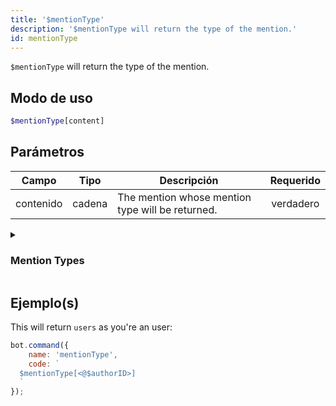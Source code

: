 ```yaml
---
title: '$mentionType'
description: '$mentionType will return the type of the mention.'
id: mentionType
---
```


`$mentionType` will return the type of the mention.

## Modo de uso

```php
$mentionType[content]
```

## Parámetros

| Campo     | Tipo   | Descripción                                      | Requerido |
| --------- | ------ | ------------------------------------------------ |:---------:|
| contenido | cadena | The mention whose mention type will be returned. | verdadero |

<details>
  <summary> <h3> Mention Types </h3></summary>

| Tipo     | Descripción                       |
| -------- | --------------------------------- |
| everyone | `@everyone` and `@here` mentions. |
| users    | All user mentions.                |
| roles    | All role mentions.                |
| all      | Everything listed above.          |

</details>

## Ejemplo(s)

This will return `users` as you're an user:

```javascript
bot.command({
    name: 'mentionType',
    code: `
  $mentionType[<@$authorID>]
  `
});
```
